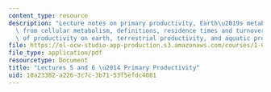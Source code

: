 ```yaml
---
content_type: resource
description: "Lecture notes on primary productivity, Earth\u2019s metabolism emerges\
  \ from cellular metabolism, definitions, residence times and turnover rate, distribution\
  \ of productivity on earth, terrestrial productivity, and aquatic productivity."
file: https://ol-ocw-studio-app-production.s3.amazonaws.com/courses/1-018j-ecology-i-the-earth-system-fall-2009/10a23382a2263c7c3b7153f5efdc4081_MIT1_018JF09_Lec05.pdf
file_type: application/pdf
resourcetype: Document
title: "Lectures 5 and 6 \u2014 Primary Productivity"
uid: 10a23382-a226-3c7c-3b71-53f5efdc4081
---
```

